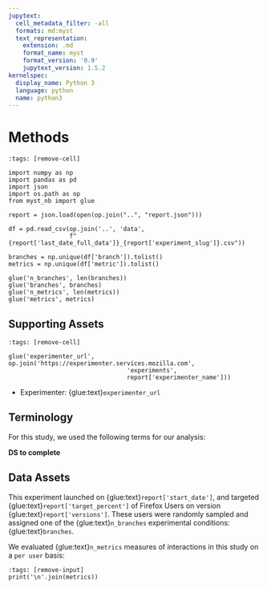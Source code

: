 ```yaml
---
jupytext:
  cell_metadata_filter: -all
  formats: md:myst
  text_representation:
    extension: .md
    format_name: myst
    format_version: '0.9'
    jupytext_version: 1.5.2
kernelspec:
  display_name: Python 3
  language: python
  name: python3
---
```


# Methods

```{code-cell} ipython3
:tags: [remove-cell]

import numpy as np
import pandas as pd
import json
import os.path as op
from myst_nb import glue

report = json.load(open(op.join("..", "report.json")))

df = pd.read_csv(op.join('..', 'data',
                 f"{report['last_date_full_data']}_{report['experiment_slug']}.csv"))

branches = np.unique(df['branch']).tolist()
metrics = np.unique(df['metric']).tolist()

glue('n_branches', len(branches))
glue('branches', branches)
glue('n_metrics', len(metrics))
glue('metrics', metrics)
```


## Supporting Assets

```{code-cell} ipython3
:tags: [remove-cell]

glue('experimenter_url', op.join('https://experimenter.services.mozilla.com',
                                 'experiments',
                                 report['experimenter_name']))
```

- Experimenter: {glue:text}`experimenter_url`


## Terminology

For this study, we used the following terms for our analysis:

__DS to complete__

## Data Assets
This experiment launched on {glue:text}`report['start_date']`, and targeted {glue:text}`report['target_percent']` of Firefox Users on version {glue:text}`report['versions']`. These users were randomly sampled and assigned one of the {glue:text}`n_branches` experimental conditions: {glue:text}`branches`.

We evaluated {glue:text}`n_metrics` measures of interactions in this study on a `per user` basis:

```{code-cell} ipython3
:tags: [remove-input]
print('\n'.join(metrics))
```
